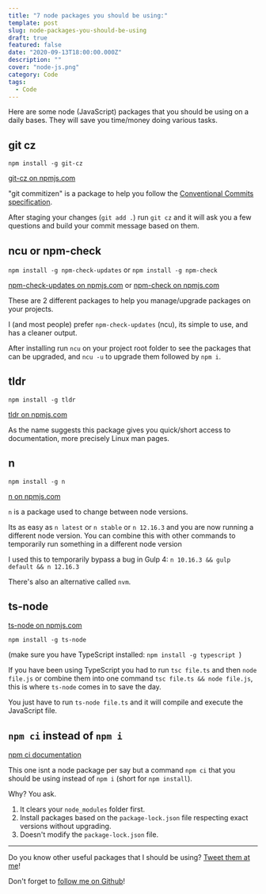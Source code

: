 ```yaml
---
title: "7 node packages you should be using:"
template: post
slug: node-packages-you-should-be-using
draft: true
featured: false
date: "2020-09-13T18:00:00.000Z"
description: ""
cover: "node-js.png"
category: Code
tags:
  - Code
---
```


Here are some node (JavaScript) packages that you should be using on a daily bases. They will save you time/money doing various tasks.

## git cz

`npm install -g git-cz`

[git-cz on npmjs.com](https://www.npmjs.com/package/git-cz)

"git commitizen" is a package to help you follow the [Conventional Commits specification](https://www.conventionalcommits.org/en/v1.0.0/).

After staging your changes (`git add .`) run `git cz` and it will ask you a few questions and build your commit message based on them.

## ncu or npm-check

`npm install -g npm-check-updates` or `npm install -g npm-check`

[npm-check-updates on npmjs.com](https://www.npmjs.com/package/npm-check-updates) or [npm-check on npmjs.com](https://www.npmjs.com/package/npm-check)

These are 2 different packages to help you manage/upgrade packages on your projects.

I (and most people) prefer `npm-check-updates` (ncu), its simple to use, and has a cleaner output.

After installing run `ncu` on your project root folder to see the packages that can be upgraded, and `ncu -u` to upgrade them followed by `npm i`.

## tldr

`npm install -g tldr`

[tldr on npmjs.com](https://www.npmjs.com/package/tldr)

As the name suggests this package gives you quick/short access to documentation, more precisely Linux man pages.

## n

`npm install -g n`

[n on npmjs.com](https://www.npmjs.com/package/n)

`n` is a package used to change between node versions.

Its as easy as `n latest` or `n stable` or `n 12.16.3` and you are now running a different node version. You can combine this with other commands to temporarily run something in a different node version

I used this to temporarily bypass a bug in Gulp 4: `n 10.16.3 && gulp default && n 12.16.3`

There's also an alternative called `nvm`.

## ts-node

[ts-node on npmjs.com](https://www.npmjs.com/package/ts-node)

`npm install -g ts-node`

(make sure you have TypeScript installed: `npm install -g typescript `)

If you have been using TypeScript you had to run `tsc file.ts` and then `node file.js` or combine them into one command `tsc file.ts && node file.js`, this is where `ts-node` comes in to save the day.

You just have to run `ts-node file.ts` and it will compile and execute the JavaScript file.

## `npm ci` instead of `npm i`

[npm ci documentation](https://docs.npmjs.com/cli/ci.html)

This one isnt a node package per say but a command `npm ci` that you should be using instead of `npm i` (short for `npm install`).

Why? You ask.

1. It clears your `node_modules` folder first.
2. Install packages based on the `package-lock.json` file respecting exact versions without upgrading.
3. Doesn't modify the `package-lock.json` file.

---

Do you know other useful packages that I should be using? [Tweet them at me](https://twitter.com/rodrigograca31)!

Don't forget to [follow me on Github](https://github.com/rodrigograca31)!
